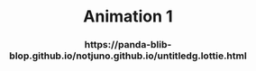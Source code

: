 <h1 align="center"> Animation 1 </h1>
<h3 align="center"><a>https://panda-blib-blop.github.io/notjuno.github.io/untitledg.lottie.html